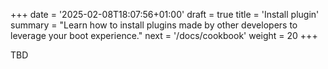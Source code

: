 +++
date = '2025-02-08T18:07:56+01:00'
draft = true
title = 'Install plugin'
summary = "Learn how to install plugins made by other developers to leverage your boot experience."
next = '/docs/cookbook'
weight = 20
+++


TBD
